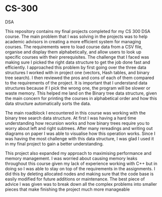# CS-300
DSA

This repository contains my final projects completed for my CS 300 DSA course. The main problem that I was solving in the projects was to help academic advisors in creating a more efficient system for managing courses. The requirements were to load course data from a CSV file, organise and display them alphabetically, and allow users to look up specific courses with their prerequisites.  The challenge that I faced was making sure I picked the right data structure to get the job done fast and efficiently. I approached this problem by first going over the three data structures I worked with in project one (vectors, Hash tables, and binary tree search). I then reviewed the pros and cons of each of them compared to the requirements of the project. It is important that I understand data structures because if I pick the wrong one, the program will be slower or waste memory. This helped me land on the Binary tree data structure, given the main concern for printing the courses in alphabetical order and how this data structure automatically sorts the data. 

The main roadblock I encountered in this course was working with the binary tree search data structure. At first I was having a hard time understanding how recursion works and how binary trees require you to worry about left and right subtrees.  After many rereadings and writing out diagrams on paper I was able to visualise how this operation works. Since I was having the most challenge with this data structure, I was glad I used it in my final project to gain a better understanding. 

This project also expanded my approach to maximising performance and memory management. I was worried about causing memory leaks throughout this course given my lack of experience working with C++ but in doing so I was able to stay on top of the requirements in the assignments. I did this by deleting allocated nodes and making sure that the code base is easily modified for future additions or maintenance. The best piece of advice I was given was to break down all the complex problems into smaller pieces that make finishing the project much more manageable
